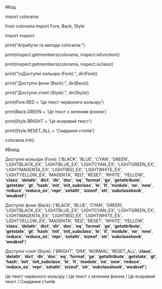 #Код

import colorama

from colorama import Fore, Back, Style

import inspect

print("Атрибути та методи colorama:")

print(inspect.getmembers(colorama, inspect.isfunction))

print(inspect.getmembers(colorama, inspect.isclass))

print("\nДоступні кольори (Fore):", dir(Fore))

print("Доступні фони (Back):", dir(Back))

print("Доступні стилі (Style):", dir(Style))

print(Fore.RED + 'Це текст червоного кольору')

print(Back.GREEN + 'Це текст з зеленим фоном')

print(Style.BRIGHT + 'Це яскравий текст')

print(Style.RESET_ALL + 'Скидання стилів')

colorama.init()


#Вивід

Доступні кольори (Fore): ['BLACK', 'BLUE', 'CYAN', 'GREEN', 'LIGHTBLACK_EX', 'LIGHTBLUE_EX', 'LIGHTCYAN_EX', 'LIGHTGREEN_EX', 'LIGHTMAGENTA_EX', 'LIGHTRED_EX', 'LIGHTWHITE_EX', 'LIGHTYELLOW_EX', 'MAGENTA', 'RED', 'RESET', 'WHITE', 'YELLOW', '__class__', '__delattr__', '__dict__', '__dir__', '__doc__', '__eq__', '__format__', '__ge__', '__getattribute__', '__getstate__', '__gt__', '__hash__', '__init__', '__init_subclass__', '__le__', '__lt__', '__module__', '__ne__', '__new__', '__reduce__', '__reduce_ex__', '__repr__', '__setattr__', '__sizeof__', '__str__', '__subclasshook__', '__weakref__']

Доступні фони (Back): ['BLACK', 'BLUE', 'CYAN', 'GREEN', 'LIGHTBLACK_EX', 'LIGHTBLUE_EX', 'LIGHTCYAN_EX', 'LIGHTGREEN_EX', 'LIGHTMAGENTA_EX', 'LIGHTRED_EX', 'LIGHTWHITE_EX', 'LIGHTYELLOW_EX', 'MAGENTA', 'RED', 'RESET', 'WHITE', 'YELLOW', '__class__', '__delattr__', '__dict__', '__dir__', '__doc__', '__eq__', '__format__', '__ge__', '__getattribute__', '__getstate__', '__gt__', '__hash__', '__init__', '__init_subclass__', '__le__', '__lt__', '__module__', '__ne__', '__new__', '__reduce__', '__reduce_ex__', '__repr__', '__setattr__', '__sizeof__', '__str__', '__subclasshook__', '__weakref__']

Доступні стилі (Style): ['BRIGHT', 'DIM', 'NORMAL', 'RESET_ALL', '__class__', '__delattr__', '__dict__', '__dir__', '__doc__', '__eq__', '__format__', '__ge__', '__getattribute__', '__getstate__', '__gt__', '__hash__', '__init__', '__init_subclass__', '__le__', '__lt__', '__module__', '__ne__', '__new__', '__reduce__', '__reduce_ex__', '__repr__', '__setattr__', '__sizeof__', '__str__', '__subclasshook__', '__weakref__']

Це текст червоного кольору / 
Це текст з зеленим фоном / 
Це яскравий текст / 
Скидання стилів
